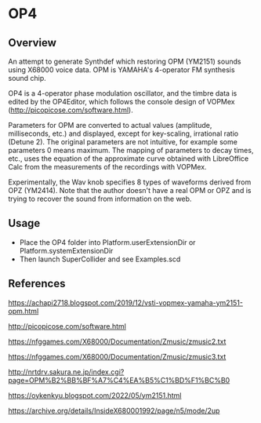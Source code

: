 # OP4

## Overview
An attempt to generate Synthdef which restoring OPM (YM2151) sounds using X68000 voice data. OPM is YAMAHA's 4-operator FM synthesis sound chip.

OP4 is a 4-operator phase modulation oscillator, and the timbre data is edited by the OP4Editor, which follows the console design of VOPMex (http://picopicose.com/software.html).

Parameters for OPM are converted to actual values (amplitude, milliseconds, etc.) and displayed, except for key-scaling, irrational ratio (Detune 2). The original parameters are not intuitive, for example some parameters 0 means maximum. The mapping of parameters to decay times, etc., uses the equation of the approximate curve obtained with LibreOffice Calc from the measurements of the recordings with VOPMex.

Experimentally, the Wav knob specifies 8 types of waveforms derived from OPZ (YM2414). Note that the author doesn't have a real OPM or OPZ and is trying to recover the sound from information on the web.

## Usage
- Place the OP4 folder into Platform.userExtensionDir or Platform.systemExtensionDir
- Then launch SuperCollider and see Examples.scd

## References

https://achapi2718.blogspot.com/2019/12/vsti-vopmex-yamaha-ym2151-opm.html

http://picopicose.com/software.html

https://nfggames.com/X68000/Documentation/Zmusic/zmusic2.txt

https://nfggames.com/X68000/Documentation/Zmusic/zmusic3.txt

http://nrtdrv.sakura.ne.jp/index.cgi?page=OPM%B2%BB%BF%A7%C4%EA%B5%C1%BD%F1%BC%B0

https://oykenkyu.blogspot.com/2022/05/ym2151.html

https://archive.org/details/InsideX680001992/page/n5/mode/2up
